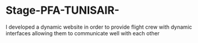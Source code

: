 # Stage-PFA-TUNISAIR-
I developed a dynamic website in order to provide flight crew with dynamic interfaces allowing them to communicate well with each other 
